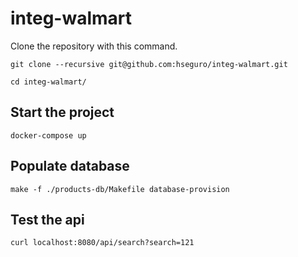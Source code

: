 # integ-walmart

Clone the repository with this command.

``git clone --recursive git@github.com:hseguro/integ-walmart.git``

``cd integ-walmart/ ``

## Start the project

``docker-compose up``

## Populate database

``make -f ./products-db/Makefile database-provision``

## Test the api
``curl localhost:8080/api/search?search=121``